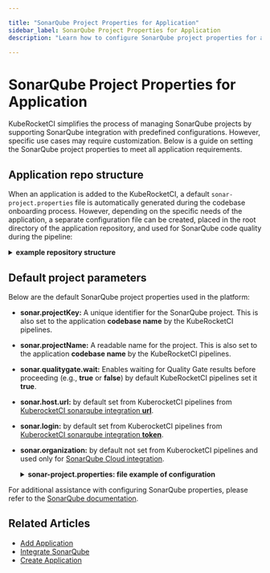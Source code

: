 ```yaml
---

title: "SonarQube Project Properties for Application"
sidebar_label: SonarQube Project Properties for Application
description: "Learn how to configure SonarQube project properties for applications in KubeRocketCI, including default settings, custom configurations, and repository structure requirements."

---
```

<!-- markdownlint-disable MD025 -->

# SonarQube Project Properties for Application

<head>
  <link rel="canonical" href="https://docs.kuberocketci.io/docs/user-guide/application-sonarqube-project-properties" />
</head>

KubeRocketCI simplifies the process of managing SonarQube projects by supporting SonarQube integration with predefined configurations. However, specific use cases may require customization. Below is a guide on setting the SonarQube project properties to meet all application requirements.

## Application repo structure

When an application is added to the KubeRocketCI, a default `sonar-project.properties` file is automatically generated during the codebase onboarding process. However, depending on the specific needs of the application, a separate configuration file can be created, placed in the root directory of the application repository, and used for SonarQube code quality during the pipeline:

  <details>
  <summary><b>example repository structure</b></summary>
  ```text
  go-example-project
    ├── deploy-templates
    │   └── ..
    ├── Dockerfile
    ├── Makefile
    ├── controllers
    │   ├── hello.go
    │   └── hello_test.go
    ├── go.mod
    ├── go.sum
    ├── main.go
    ├── routers
    │   └── router.go
    └── sonar-project.properties
  ```
  </details>

## Default project parameters

Below are the default SonarQube project properties used in the platform:

* **sonar.projectKey:** A unique identifier for the SonarQube project. This is also set to the application **codebase name** by the KubeRocketCI pipelines.
* **sonar.projectName:** A readable name for the project. This is also set to the application **codebase name** by the KubeRocketCI pipelines.
* **sonar.qualitygate.wait:** Enables waiting for Quality Gate results before proceeding (e.g., **true** or **false**) by default KubeRocketCI pipelines set it **true**.
* **sonar.host.url:** by default set from KuberocketCI pipelines from [KuberocketCI sonarqube integration **url**](../operator-guide/code-quality/sonarqube.md#configuration).
* **sonar.login:** by default set from KuberocketCI pipelines from [KuberocketCI sonarqube integration **token**](../operator-guide/code-quality/sonarqube.md#configuration).
* **sonar.organization:** by default not set from KuberocketCI pipelines and used only for [SonarQube Cloud integration](../quick-start/integrate-sonarcloud.md).

  <details>
  <summary><b>sonar-project.properties: file example of configuration</b></summary>
  ```text
  sonar.projectKey=go-example-project
  sonar.projectName=go-example-project
  sonar.exclusions=**/cmd/**,**/deploy/**,**/deploy-templates/**,**/*.groovy,**/config/**
  sonar.language=go
  ```
  </details>

For additional assistance with configuring SonarQube properties, please refer to the [SonarQube documentation](https://docs.sonarsource.com/sonarqube-server/10.6/analyzing-source-code/scanners/sonarscanner/).

## Related Articles

* [Add Application](add-application.md)
* [Integrate SonarQube](../quick-start/integrate-sonarcloud.md)
* [Create Application](../quick-start/create-application.md)
